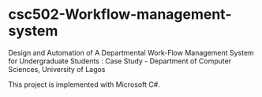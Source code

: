 # csc502-Workflow-management-system

Design and Automation of A Departmental Work-Flow Management System for Undergraduate Students : Case Study - Department of Computer Sciences, University of Lagos

This project is implemented with Microsoft C#.
